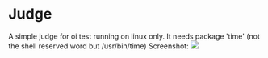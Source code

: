 # Judge
A simple judge for oi test running on linux only. 
It needs package 'time' (not the shell reserved word but /usr/bin/time)
Screenshot:
![](http://7xktdn.com1.z0.glb.clouddn.com/github-judge-demo.png)
